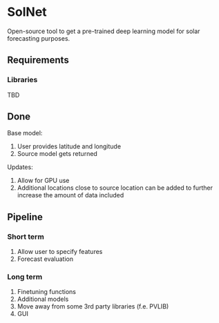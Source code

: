 # SolNet
Open-source tool to get a pre-trained deep learning model for solar forecasting purposes.

## Requirements

### Libraries
TBD

## Done

Base model:
1. User provides latitude and longitude
2. Source model gets returned

Updates:
1. Allow for GPU use
2. Additional locations close to source location can be added to further increase the amount of data included

## Pipeline

### Short term
1. Allow user to specify features
2. Forecast evaluation

### Long term
1. Finetuning functions
2. Additional models
3. Move away from some 3rd party libraries (f.e. PVLIB)
4. GUI